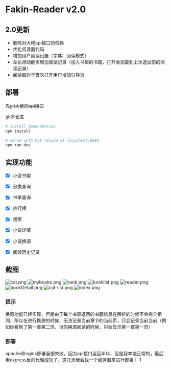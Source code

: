 # Fakin-Reader v2.0

## 2.0更新
- 删除对大佬api接口的依赖
- 优化阅读器代码
- 增加用户阅读设置（字体、阅读模式）
- 左右滑动翻页增加阅读记录（加入书架的书籍，打开会加载到上次退出前的阅读记录）
- 阅读器对于首次打开用户增加引导页

## 部署
~~先git大佬的api接口~~


git本仓库
``` bash
# install dependencies
npm install

# serve with hot reload at localhost:8080
npm run dev

```
## 实现功能

- [x] 小说书架

- [x] 分类查询

- [x] 书单查询

- [x] 排行榜

- [x] 搜索

- [x] 小说详情

- [x] 小说换源

- [x] 阅读历史记录

## 截图
![cat.png](https://github.com/ZpsssLll/vue-zpReader/blob/master/screenshot/cat.png)
![mybooks.png](https://github.com/ZpsssLll/vue-zpReader/blob/master/screenshot/mybooks.png)
![rank.png](https://github.com/ZpsssLll/vue-zpReader/blob/master/screenshot/rank.png)
![booklist.png](https://github.com/ZpsssLll/vue-zpReader/blob/master/screenshot/booklist.png)
![reader.png](https://github.com/ZpsssLll/vue-zpReader/blob/master/screenshot/reader.png)
![bookDetail.png](https://github.com/ZpsssLll/vue-zpReader/blob/master/screenshot/bookDetail.png)
![cat-list.png](https://github.com/ZpsssLll/vue-zpReader/blob/master/screenshot/cat-list.png)
![index.png](https://github.com/ZpsssLll/vue-zpReader/blob/master/screenshot/index.png)


### 提示
换源功能已经实现，但是由于每个书源返回的书籍信息在解析的时候不会完全相同，所以在进行换源的时候，无法记录当前章节的当前页，只会记录当前当前（例如你看到了第一章第二页，当你换源阅读的时候，只会显示第一章第一页）

### 部署
apache和nginx部署全部失败，因为api接口返回404，但是我本地正常的，最后用express反向代理成功了，这几天我会找一个服务器来进行部署！
1